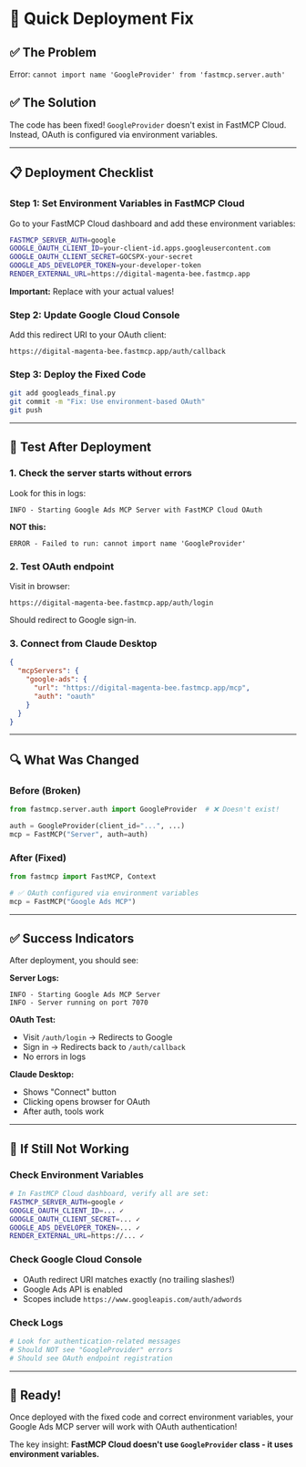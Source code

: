 # 🚀 Quick Deployment Fix

## ✅ The Problem

Error: `cannot import name 'GoogleProvider' from 'fastmcp.server.auth'`

## ✅ The Solution

The code has been fixed! `GoogleProvider` doesn't exist in FastMCP Cloud. Instead, OAuth is configured via environment variables.

---

## 📋 Deployment Checklist

### Step 1: Set Environment Variables in FastMCP Cloud

Go to your FastMCP Cloud dashboard and add these environment variables:

```bash
FASTMCP_SERVER_AUTH=google
GOOGLE_OAUTH_CLIENT_ID=your-client-id.apps.googleusercontent.com
GOOGLE_OAUTH_CLIENT_SECRET=GOCSPX-your-secret
GOOGLE_ADS_DEVELOPER_TOKEN=your-developer-token
RENDER_EXTERNAL_URL=https://digital-magenta-bee.fastmcp.app
```

**Important:** Replace with your actual values!

### Step 2: Update Google Cloud Console

Add this redirect URI to your OAuth client:
```
https://digital-magenta-bee.fastmcp.app/auth/callback
```

### Step 3: Deploy the Fixed Code

```bash
git add googleads_final.py
git commit -m "Fix: Use environment-based OAuth"
git push
```

---

## 🧪 Test After Deployment

### 1. Check the server starts without errors

Look for this in logs:
```
INFO - Starting Google Ads MCP Server with FastMCP Cloud OAuth
```

**NOT this:**
```
ERROR - Failed to run: cannot import name 'GoogleProvider'
```

### 2. Test OAuth endpoint

Visit in browser:
```
https://digital-magenta-bee.fastmcp.app/auth/login
```

Should redirect to Google sign-in.

### 3. Connect from Claude Desktop

```json
{
  "mcpServers": {
    "google-ads": {
      "url": "https://digital-magenta-bee.fastmcp.app/mcp",
      "auth": "oauth"
    }
  }
}
```

---

## 🔍 What Was Changed

### Before (Broken)
```python
from fastmcp.server.auth import GoogleProvider  # ❌ Doesn't exist!

auth = GoogleProvider(client_id="...", ...)
mcp = FastMCP("Server", auth=auth)
```

### After (Fixed)
```python
from fastmcp import FastMCP, Context

# ✅ OAuth configured via environment variables
mcp = FastMCP("Google Ads MCP")
```

---

## ✅ Success Indicators

After deployment, you should see:

**Server Logs:**
```
INFO - Starting Google Ads MCP Server
INFO - Server running on port 7070
```

**OAuth Test:**
- Visit `/auth/login` → Redirects to Google
- Sign in → Redirects back to `/auth/callback`
- No errors in logs

**Claude Desktop:**
- Shows "Connect" button
- Clicking opens browser for OAuth
- After auth, tools work

---

## 🐛 If Still Not Working

### Check Environment Variables
```bash
# In FastMCP Cloud dashboard, verify all are set:
FASTMCP_SERVER_AUTH=google ✓
GOOGLE_OAUTH_CLIENT_ID=... ✓
GOOGLE_OAUTH_CLIENT_SECRET=... ✓
GOOGLE_ADS_DEVELOPER_TOKEN=... ✓
RENDER_EXTERNAL_URL=https://... ✓
```

### Check Google Cloud Console
- OAuth redirect URI matches exactly (no trailing slashes!)
- Google Ads API is enabled
- Scopes include `https://www.googleapis.com/auth/adwords`

### Check Logs
```bash
# Look for authentication-related messages
# Should NOT see "GoogleProvider" errors
# Should see OAuth endpoint registration
```

---

## 🎉 Ready!

Once deployed with the fixed code and correct environment variables, your Google Ads MCP server will work with OAuth authentication!

The key insight: **FastMCP Cloud doesn't use `GoogleProvider` class - it uses environment variables.**
